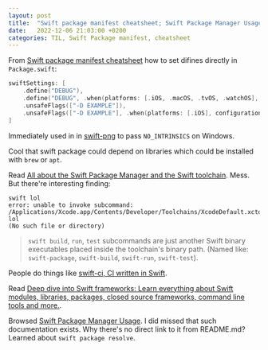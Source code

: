 ```yaml
---
layout: post
title:  "Swift package manifest cheatsheet; Swift Package Manager Usage"
date:   2022-12-06 21:03:00 +0200
categories: TIL, Swift Package manifest, cheatsheet
---
```

From [Swift package manifest cheatsheet](https://theswiftdev.com/the-swift-package-manifest-file/) how to set difines directly in `Package.swift`:
```swift
swiftSettings: [
    .define("DEBUG"),
    .define("DEBUG", .when(platforms: [.iOS, .macOS, .tvOS, .watchOS], configuration: .debug)),
    .unsafeFlags(["-D EXAMPLE"]),
    .unsafeFlags(["-D EXAMPLE"], .when(platforms: [.iOS], configuration: .debug)),
]
```

Immediately used in in [swift-png](https://github.com/kelvin13/swift-png) to pass `NO_INTRINSICS` on Windows.

Cool that swift package could depend on libraries which could be installed with `brew` or `apt`.

Read [All about the Swift Package Manager and the Swift toolchain](https://theswiftdev.com/all-about-the-swift-package-manager-and-the-swift-toolchain/). Mess. But there're interesting finding:
```
swift lol
error: unable to invoke subcommand:
/Applications/Xcode.app/Contents/Developer/Toolchains/XcodeDefault.xctoolchain/usr/bin/swift-lol
(No such file or directory)
```

>`swift build`, `run`, `test` subcommands are just another Swift binary executables placed inside the toolchain's binary path. (Named like: `swift-package`, `swift-build`, `swift-run`, `swift-test`).

People do things like [swift-ci, CI written in Swift](https://github.com/BinaryBirds/CI).

Read [Deep dive into Swift frameworks: Learn everything about Swift modules, libraries, packages, closed source frameworks, command line tools and more.](https://theswiftdev.com/deep-dive-into-swift-frameworks/).

Browsed [Swift Package Manager Usage](https://github.com/apple/swift-package-manager/blob/main/Documentation/Usage.md). I did missed that such documentation exists. Why there's no direct link to it from README.md? Learned about `swift package resolve`.
